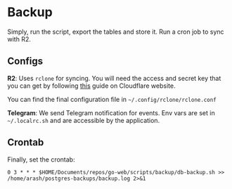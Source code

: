 # Backup

Simply, run the script, export the tables and store it.
Run a cron job to sync with R2.

## Configs

__R2__:
Uses `rclone` for syncing. You will need the access and secret key that you can get by following [this](https://developers.cloudflare.com/r2/examples/rclone/) guide on Cloudflare website.

You can find the final configuration file in `~/.config/rclone/rclone.conf`

__Telegram__:
We send Telegram notification for events.
Env vars are set in `~/.localrc.sh` and are accessible by the application.

## Crontab

Finally, set the crontab:

`0 3 * * * $HOME/Documents/repos/go-web/scripts/backup/db-backup.sh >> /home/arash/postgres-backups/backup.log 2>&1`
